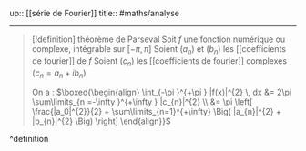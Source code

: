 up:: [[série de Fourier]]
title:: 
#maths/analyse 

---

> [!definition] théorème de Parseval
> Soit $f$ une fonction numérique ou complexe, intégrable sur $[-\pi, \pi ]$
> Soient $(a_{n})$ et $(b_{n})$ les [[coefficients de fourier]] de $f$
> Soient $(c_{n})$ les [[coefficients de fourier]] complexes ($c_{n} = a_{n} + ib_{n}$)
> 
> On a :
> $\boxed{\begin{align} \int_{-\pi }^{+\pi } |f(x)|^{2} \, dx  &= 2\pi \sum\limits_{n =-\infty }^{+\infty } |c_{n}|^{2} \\ &= \pi \left[ \frac{|a_0|^{2}}{2} + \sum\limits_{n=1}^{+\infty} \Big( |a_{n}|^{2} + |b_{n}|^{2} \Big) \right]  \end{align}}$
> 
^definition


